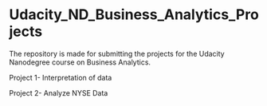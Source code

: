 # Udacity_ND_Business_Analytics_Projects
The repository is made for submitting the projects for the Udacity Nanodegree course on Business Analytics.

Project 1- Interpretation of data

Project 2- Analyze NYSE Data
